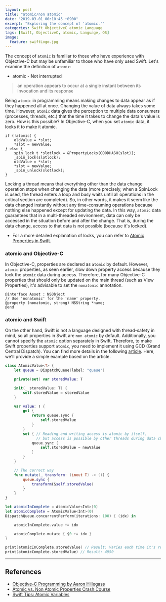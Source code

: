 ```yaml
---
layout: post
title: "atomic/non atomic"
date: "2019-03-01 00:10:45 +0900"
excerpt: "Exploring the concept of 'atomic.'"
categories: Swift ObjectiveC atomic Language
tags: [Swift, ObjectiveC, atomic, Language, OS]
image:
  feature: swiftLogo.jpg
---
```


The concept of `atomic` is familiar to those who have experience with Objective-C but may be unfamiliar to those who have only used Swift. Let's examine the definition of `atomic`:

* atomic - Not interrupted

> an operation appears to occur at a single instant between its invocation and its response

Being `atomic` in programming means making changes to data appear as if they happened all at once. Changing the value of data always takes some time. However, `atomic` data gives the perception to multiple data consumers (processes, threads, etc.) that the time it takes to change the data's value is zero. How is this possible? In Objective-C, when you set `atomic` data, it locks it to make it atomic.

```objective_c
if (!atomic) {
    oldValue = *slot;
    *slot = newValue;
} else {
    spin_lock_t *slotlock = &PropertyLocks[GOODHASH(slot)];
    _spin_lock(slotlock);
    oldValue = *slot;
    *slot = newValue;
    _spin_unlock(slotlock);
}
```

Locking a thread means that everything other than the data change operation stops when changing the data (more precisely, when a SpinLock is used, the thread enters a loop and busy waits until all operations in the critical section are completed). So, in other words, it makes it seem like the data changed instantly without any time-consuming operations because nothing else happened except for updating the data. In this way, `atomic` data guarantees that in a multi-threaded environment, data can only be accessed in the situation before and after the change. That is, during the data change, access to that data is not possible (because it's locked).

* For a more detailed explanation of locks, you can refer to [Atomic Properties in Swift](http://www.vadimbulavin.com/atomic-properties/).

### atomic and Objective-C

In Objective-C, properties are declared as `atomic` by default. However, `atomic` properties, as seen earlier, slow down property access because they lock the `atomic` data during access. Therefore, for many Objective-C properties that should only be updated on the main thread (such as View Properties), it's advisable to set the `nonatomic` annotation.

```objective_c
@interface Asset : NSObject
// Use 'nonatomic' for the 'name' property.
@property (nonatomic, strong) NSString *name;
@end
```

### atomic and Swift

On the other hand, Swift is not a language designed with thread-safety in mind, so all properties in Swift are `non atomic` by default. Additionally, you cannot specify the `atomic` option separately in Swift. Therefore, to make Swift properties support `atomic`, you need to implement it using GCD (Grand Central Dispatch). You can find more details in the following [article](https://www.objc.io/blog/2018/12/18/atomic-variables/). Here, we'll provide a simple example based on the article.

```swift
class AtomicValue<T> {
    let queue = DispatchQueue(label: "queue")

    private(set) var storedValue: T

    init(_ storedValue: T) {
        self.storedValue = storedValue
    }

    var value: T {
        get {
            return queue.sync {
                self.storedValue
            }
        }
        set { // Reading and writing access is atomic by itself,
              // but access is possible by other threads during data change (between read and write), so it's not perfectly atomic.
            queue.sync {
                self.storedValue = newValue
            }
        }
    }

    // The correct way
    func mutate(_ transform: (inout T) -> ()) {
        queue.sync {
            transform(&self.storedValue)
        }
    }
}

let atomicInComplete = AtomicValue<Int>(0)
let atomicComplete = AtomicValue<Int>(0)
DispatchQueue.concurrentPerform(iterations: 100) { (idx) in

    atomicInComplete.value += idx

    atomicComplete.mutate { $0 += idx }
}

print(atomicInComplete.storedValue) // Result: Varies each time it's run
print(atomicComplete.storedValue) // Result: 4950
```

---

## References

- [Objective-C Programming by Aaron Hillegass](https://www.kyobobook.co.kr/product/detailViewKor.laf?mallGb=KOR&ejkGb=KOR&barcode=9788994506401)
- [Atomic vs. Non Atomic Properties Crash Course](https://medium.com/@YogevSitton/atomic-vs-non-atomic-properties-crash-course-d11c23f4366c)
- [Swift Tips: Atomic Variables](https://www.objc.io/blog/2018/12/18/atomic-variables/)